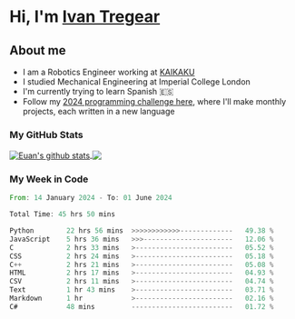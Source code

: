 # Hi, I'm [Ivan Tregear](https://www.linkedin.com/in/ivantregear/)

## About me

* I am a Robotics Engineer working at [KAIKAKU](https://github.com/KAIKAKU-AI)
* I studied Mechanical Engineering at Imperial College London
* I'm currently trying to learn Spanish :es:
* Follow my [2024 programming challenge here](https://github.com/ITregear?tab=repositories), where I'll make monthly projects, each written in a new language


### My GitHub Stats

<a href="#my-github-stats">
  <img align="center" src="https://github-readme-stats.vercel.app/api?username=itregear&count_private=true&show_icons=true&include_all_commits=true&theme=material-palenight" alt="Euan's github stats" />
</a>

<a href="#my-github-stats">
  <img align="center" src="https://github-readme-stats.vercel.app/api/top-langs/?username=itregear&layout=compact&theme=material-palenight" />
</a>

### My Week in Code
<!--START_SECTION:waka-->

```rust
From: 14 January 2024 - To: 01 June 2024

Total Time: 45 hrs 50 mins

Python        22 hrs 56 mins  >>>>>>>>>>>>-------------   49.38 %
JavaScript    5 hrs 36 mins   >>>----------------------   12.06 %
C             2 hrs 33 mins   >------------------------   05.52 %
CSS           2 hrs 24 mins   >------------------------   05.18 %
C++           2 hrs 21 mins   >------------------------   05.08 %
HTML          2 hrs 17 mins   >------------------------   04.93 %
CSV           2 hrs 11 mins   >------------------------   04.74 %
Text          1 hr 43 mins    >------------------------   03.71 %
Markdown      1 hr            >------------------------   02.16 %
C#            48 mins         -------------------------   01.72 %
```

<!--END_SECTION:waka-->
